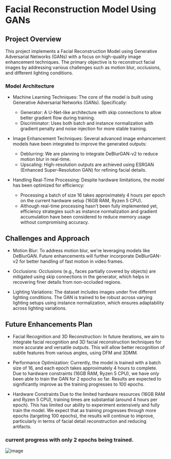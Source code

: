 # Facial Reconstruction Model Using GANs
## Project Overview
This project implements a Facial Reconstruction Model using Generative Adversarial Networks (GANs) with a focus on high-quality image enhancement techniques. The primary objective is to reconstruct facial images by addressing various challenges such as motion blur, occlusions, and different lighting conditions.

### Model Architecture
- Machine Learning Techniques:
The core of the model is built using Generative Adversarial Networks (GANs). Specifically:

  - Generator: A U-Net-like architecture with skip connections to allow better gradient flow during training.
  - Discriminator: Uses both batch and instance normalization with gradient penalty and noise injection for more stable training.
- Image Enhancement Techniques:
Several advanced image enhancement models have been integrated to improve the generated outputs:

  - Deblurring: We are planning to integrate DeBlurGAN-v2 to reduce motion blur in real-time.
  - Upscaling: High-resolution outputs are achieved using ESRGAN (Enhanced Super-Resolution GAN) for refining facial details.
- Handling Real-Time Processing:
Despite hardware limitations, the model has been optimized for efficiency:

  - Processing a batch of size 16 takes approximately 4 hours per epoch on the current hardware setup (16GB RAM, Ryzen 5 CPU).
  - Although real-time processing hasn't been fully implemented yet, efficiency strategies such as instance normalization and gradient accumulation have been considered to reduce memory usage without compromising accuracy.
## Challenges and Approach
- Motion Blur:
To address motion blur, we're leveraging models like DeBlurGAN. Future enhancements will further incorporate DeBlurGAN-v2 for better handling of fast motion in video frames.

- Occlusions:
Occlusions (e.g., faces partially covered by objects) are mitigated using skip connections in the generator, which helps in recovering finer details from non-occluded regions.

- Lighting Variations:
The dataset includes images under five different lighting conditions. The GAN is trained to be robust across varying lighting setups using instance normalization, which ensures adaptability across lighting variations.

## Future Enhancements Plan
- Facial Recognition and 3D Reconstruction:
In future iterations, we aim to integrate facial recognition and 3D facial reconstruction techniques for more accurate and versatile outputs. This will allow better recognition of subtle features from various angles, using DFM and 3DMM.

- Performance Optimization:
Currently, the model is trained with a batch size of 16, and each epoch takes approximately 4 hours to complete. Due to hardware constraints (16GB RAM, Ryzen 5 CPU), we have only been able to train the GAN for 2 epochs so far. Results are expected to significantly improve as the training progresses to 100 epochs.

- Hardware Constraints
Due to the limited hardware resources (16GB RAM and Ryzen 5 CPU), training times are substantial (around 4 hours per epoch). This has limited our ability to experiment extensively and fully train the model. We expect that as training progresses through more epochs (targeting 100 epochs), the results will continue to improve, particularly in terms of facial detail reconstruction and reducing artifacts.

### current progress with only 2 epochs being trained.

![image](https://github.com/user-attachments/assets/f3db3d88-710e-4518-80d6-fd188b489eb9)
